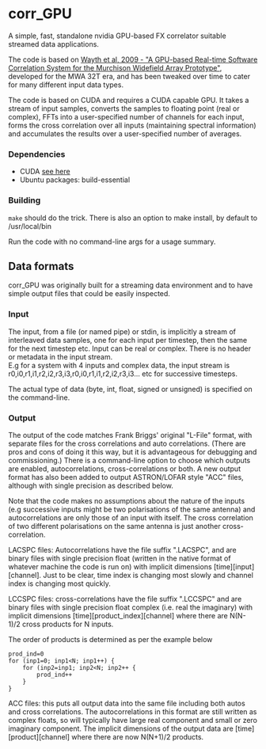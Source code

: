 # corr_GPU
A simple, fast, standalone nvidia GPU-based FX correlator suitable streamed data applications.

The code is based on [Wayth et al, 2009 - "A GPU-based Real-time Software Correlation System for the Murchison Widefield Array Prototype"](https://ui.adsabs.harvard.edu/abs/2009PASP..121..857W/abstract), developed for the MWA 32T era, and has been tweaked over time to cater for many different input data types.

The code is based on CUDA and requires a CUDA capable GPU. It takes a stream of input samples, converts the samples to floating point (real or complex), FFTs into a user-specified number of channels for each input, forms the cross correlation over all inputs (maintaining spectral information) and accumulates the results over a user-specified number of averages. 

### Dependencies
- CUDA [see here](https://developer.nvidia.com/cuda-downloads)
- Ubuntu packages: build-essential

### Building
`make` should do the trick. There is also an option to make install, by default to /usr/local/bin

Run the code with no command-line args for a usage summary.

## Data formats
corr_GPU was originally built for a streaming data environment and to have simple output files that could be easily inspected.

### Input
The input, from a file (or named pipe) or stdin, is implicitly a stream of interleaved data samples, one for each input per timestep, then the same for the next timestep etc. Input can be real or complex. There is no header or metadata in the input stream.  
E.g for a system with 4 inputs and complex data, the input stream is
r0,i0,r1,i1,r2,i2,r3,i3,r0,i0,r1,i1,r2,i2,r3,i3... etc for successive timesteps.

The actual type of data (byte, int, float, signed or unsigned) is specified on the command-line.

### Output
The output of the code matches Frank Briggs' original "L-File" format, with separate files for the cross correlations and auto correlations. (There are pros and cons of doing it this way, but it is advantageous for debugging and commissioning.)
There is a command-line option to choose which outputs are enabled, autocorrelations, cross-correlations or both. A new output format has also been added to output ASTRON/LOFAR style "ACC" files, although with single precision as described below.

Note that the code makes no assumptions about the nature of the inputs (e.g successive inputs might be two polarisations of the same antenna) and autocorrelations are only those of an input with itself. The cross correlation of two different polarisations on the same antenna is just another cross-correlation.

LACSPC files: Autocorrelations have the file suffix ".LACSPC", and are binary files with single precision float (written in the native format of whatever machine the code is run on) with implicit dimensions [time][input][channel]. Just to be clear, time index is changing most slowly and channel index is changing most quickly.

LCCSPC files: cross-correlations have the file suffix ".LCCSPC" and are binary files with single precision float complex (i.e. real the imaginary) with implicit dimensions [time][product_index][channel] where there are N(N-1)/2 cross products for N inputs.

The order of products is determined as per the example below
```
prod_ind=0  
for (inp1=0; inp1<N; inp1++) {  
    for (inp2=inp1; inp2<N; inp2++ {  
        prod_ind++  
    }  
}
```

ACC files: this puts all output data into the same file including both autos and cross correlations. The autocorrelations in this format are still written as complex floats, so will typically have large real component and small or zero imaginary component.
The implicit dimensions of the output data are [time][product][channel] where there are now N(N+1)/2 products.
